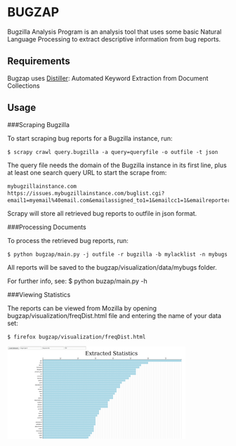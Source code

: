 BUGZAP
======


Bugzilla Analysis Program is an analysis tool that uses some basic Natural Language Processing to extract descriptive information from bug reports.


Requirements
------------

Bugzap uses [Distiller](http://github.com/franciscocanas/Distiller):
Automated Keyword Extraction from Document Collections



Usage
-----

###Scraping Bugzilla

To start scraping bug reports for a Bugzilla instance, run:

    $ scrapy crawl query.bugzilla -a query=queryfile -o outfile -t json

The query file needs the domain of the Bugzilla instance in its first line, plus at least one search query URL to start the scrape from:

    mybugzillainstance.com
    https://issues.mybugzillainstance.com/buglist.cgi?email1=myemail%40email.com&emailassigned_to1=1&emailcc1=1&emailreporter1=1&emailtype1=exact&list_id=2581552

Scrapy will store all retrieved bug reports to outfile in json format.


###Processing Documents

To process the retrieved bug reports, run:

    $ python bugzap/main.py -j outfile -r bugzilla -b mylacklist -n mybugs

All reports will be saved to the bugzap/visualization/data/mybugs folder.

For further info, see:
    $ python buzap/main.py -h


###Viewing Statistics

The reports can be viewed from Mozilla by opening bugzap/visualization/freqDist.html file and entering the name
 of your data set:

    $ firefox bugzap/visualization/freqDist.html

 ![alt tag](https://github.com/FranciscoCanas/bugzap/raw/master/resources/samplenail.png)

